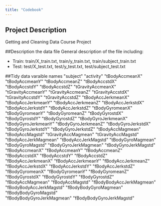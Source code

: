 ```yaml
---
title: "Codebook"
---
```


## Project Description
Getting and Cleaning Data Course Project

##Description the data file
General description of the file including:
 - Train: train/X_train.txt,  train/y_train.txt,  train/subject_train.txt 
 - Test: test/X_test.txt,  test/y_test.txt,  test/subject_test.txt 

##Tidy data varaible names
  "subject"                  "activity"                 "tBodyAccmeanX"           
  "tBodyAccmeanY"            "tBodyAccmeanZ"            "tBodyAccstdX"            
  "tBodyAccstdY"             "tBodyAccstdZ"             "tGravityAccmeanX"        
  "tGravityAccmeanY"         "tGravityAccmeanZ"         "tGravityAccstdX"         
  "tGravityAccstdY"          "tGravityAccstdZ"          "tBodyAccJerkmeanX"       
  "tBodyAccJerkmeanY"        "tBodyAccJerkmeanZ"        "tBodyAccJerkstdX"        
  "tBodyAccJerkstdY"         "tBodyAccJerkstdZ"         "tBodyGyromeanX"          
  "tBodyGyromeanY"           "tBodyGyromeanZ"           "tBodyGyrostdX"           
  "tBodyGyrostdY"            "tBodyGyrostdZ"            "tBodyGyroJerkmeanX"      
  "tBodyGyroJerkmeanY"       "tBodyGyroJerkmeanZ"       "tBodyGyroJerkstdX"       
  "tBodyGyroJerkstdY"        "tBodyGyroJerkstdZ"        "tBodyAccMagmean"         
  "tBodyAccMagstd"           "tGravityAccMagmean"       "tGravityAccMagstd"       
  "tBodyAccJerkMagmean"      "tBodyAccJerkMagstd"       "tBodyGyroMagmean"        
  "tBodyGyroMagstd"          "tBodyGyroJerkMagmean"     "tBodyGyroJerkMagstd"     
  "fBodyAccmeanX"            "fBodyAccmeanY"            "fBodyAccmeanZ"           
  "fBodyAccstdX"             "fBodyAccstdY"             "fBodyAccstdZ"            
  "fBodyAccJerkmeanX"        "fBodyAccJerkmeanY"        "fBodyAccJerkmeanZ"       
  "fBodyAccJerkstdX"         "fBodyAccJerkstdY"         "fBodyAccJerkstdZ"        
  "fBodyGyromeanX"           "fBodyGyromeanY"           "fBodyGyromeanZ"          
  "fBodyGyrostdX"            "fBodyGyrostdY"            "fBodyGyrostdZ"           
  "fBodyAccMagmean"          "fBodyAccMagstd"           "fBodyBodyAccJerkMagmean" 
  "fBodyBodyAccJerkMagstd"   "fBodyBodyGyroMagmean"     "fBodyBodyGyroMagstd"     
  "fBodyBodyGyroJerkMagmean" "fBodyBodyGyroJerkMagstd"
  
